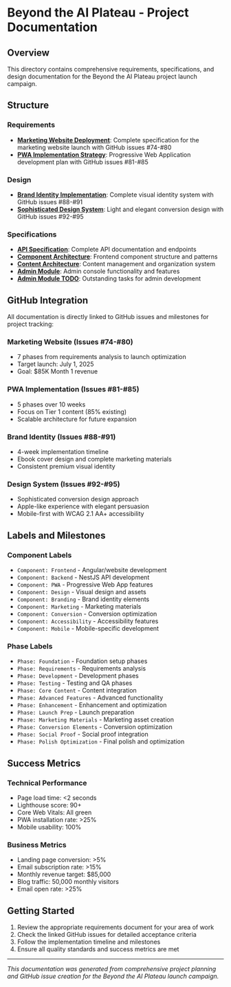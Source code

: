 # Beyond the AI Plateau - Project Documentation

## Overview
This directory contains comprehensive requirements, specifications, and design documentation for the Beyond the AI Plateau project launch campaign.

## Structure

### Requirements
- **[Marketing Website Deployment](requirements/marketing-website-deployment.md)**: Complete specification for the marketing website launch with GitHub issues #74-#80
- **[PWA Implementation Strategy](requirements/pwa-implementation-strategy.md)**: Progressive Web Application development plan with GitHub issues #81-#85

### Design
- **[Brand Identity Implementation](design/brand-identity-implementation.md)**: Complete visual identity system with GitHub issues #88-#91  
- **[Sophisticated Design System](design/sophisticated-design-system.md)**: Light and elegant conversion design with GitHub issues #92-#95

### Specifications
- **[API Specification](specifications/api-specification.md)**: Complete API documentation and endpoints
- **[Component Architecture](specifications/component-architecture.md)**: Frontend component structure and patterns
- **[Content Architecture](specifications/content-architecture.md)**: Content management and organization system
- **[Admin Module](specifications/modules/admin-module.md)**: Admin console functionality and features
- **[Admin Module TODO](specifications/modules/admin-module-todo.md)**: Outstanding tasks for admin development

## GitHub Integration

All documentation is directly linked to GitHub issues and milestones for project tracking:

### Marketing Website (Issues #74-#80)
- 7 phases from requirements analysis to launch optimization
- Target launch: July 1, 2025
- Goal: $85K Month 1 revenue

### PWA Implementation (Issues #81-#85)  
- 5 phases over 10 weeks
- Focus on Tier 1 content (85% existing)
- Scalable architecture for future expansion

### Brand Identity (Issues #88-#91)
- 4-week implementation timeline
- Ebook cover design and complete marketing materials
- Consistent premium visual identity

### Design System (Issues #92-#95)
- Sophisticated conversion design approach
- Apple-like experience with elegant persuasion
- Mobile-first with WCAG 2.1 AA+ accessibility

## Labels and Milestones

### Component Labels
- `Component: Frontend` - Angular/website development
- `Component: Backend` - NestJS API development  
- `Component: PWA` - Progressive Web App features
- `Component: Design` - Visual design and assets
- `Component: Branding` - Brand identity elements
- `Component: Marketing` - Marketing materials
- `Component: Conversion` - Conversion optimization
- `Component: Accessibility` - Accessibility features
- `Component: Mobile` - Mobile-specific development

### Phase Labels  
- `Phase: Foundation` - Foundation setup phases
- `Phase: Requirements` - Requirements analysis
- `Phase: Development` - Development phases
- `Phase: Testing` - Testing and QA phases
- `Phase: Core Content` - Content integration
- `Phase: Advanced Features` - Advanced functionality
- `Phase: Enhancement` - Enhancement and optimization
- `Phase: Launch Prep` - Launch preparation
- `Phase: Marketing Materials` - Marketing asset creation
- `Phase: Conversion Elements` - Conversion optimization
- `Phase: Social Proof` - Social proof integration
- `Phase: Polish Optimization` - Final polish and optimization

## Success Metrics

### Technical Performance
- Page load time: <2 seconds
- Lighthouse score: 90+
- Core Web Vitals: All green
- PWA installation rate: >25%
- Mobile usability: 100%

### Business Metrics
- Landing page conversion: >5%
- Email subscription rate: >15%
- Monthly revenue target: $85,000
- Blog traffic: 50,000 monthly visitors
- Email open rate: >25%

## Getting Started

1. Review the appropriate requirements document for your area of work
2. Check the linked GitHub issues for detailed acceptance criteria
3. Follow the implementation timeline and milestones
4. Ensure all quality standards and success metrics are met

---
*This documentation was generated from comprehensive project planning and GitHub issue creation for the Beyond the AI Plateau launch campaign.*
